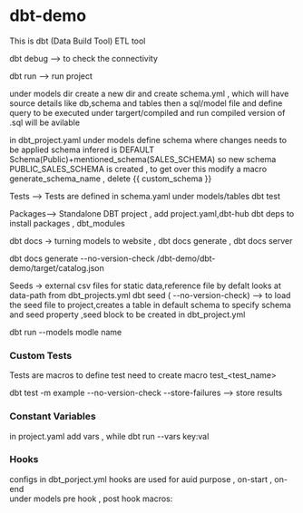 # dbt-demo
This is dbt (Data Build Tool) ETL tool

 dbt debug --> to check the connectivity

 dbt run --> run project

 under models dir create a new dir and create schema.yml , which will have source details like db,schema and tables 
 then a sql/model file and define query to be executed 
 under targert/compiled and run compiled version of .sql will be avilable

 in dbt_project.yaml under models define schema where changes needs to be applied 
 schema infered is DEFAULT Schema(Public)+mentioned_schema(SALES_SCHEMA) so new schema PUBLIC_SALES_SCHEMA is created , to get over this modify a macro generate_schema_name , delete {{ custom_schema }}

 Tests --> Tests are defined in schema.yaml under models/tables
 dbt test

 Packages--> Standalone DBT project , add project.yaml,dbt-hub   dbt deps to install packages , dbt_modules

 dbt docs -> turning models to website , dbt docs generate  , dbt docs server

 dbt docs generate --no-version-check
 /dbt-demo/dbt-demo/target/catalog.json

 Seeds -> external csv files for static data,reference file
 by defalt looks at data-path from dbt_projects.yml
 dbt seed ( --no-version-check) --> to load the seed file to project,creates a table in default schema
 to specify schema and seed property ,seed block to be created in dbt_project.yml

 dbt run --models modle name
 
### Custom Tests 
Tests are macros to define test need  to create macro test_<test_name>

dbt test -m example --no-version-check --store-failures --> store results

### Constant Variables 
in project.yaml add vars , while dbt run --vars key:val

### Hooks
configs in dbt_porject.yml
hooks are used for auid purpose , on-start , on-end  
under models pre hook , post hook
macros:

